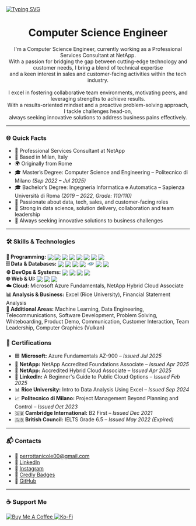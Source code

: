 <a href="https://git.io/typing-svg">
  <img src="https://readme-typing-svg.demolab.com?font=Fira+Code&size=32&duration=3500&pause=1000&color=C084FC&vCenter=true&width=900&height=45&lines=Hey+there%2C+I'm+Nicole.+Welcome+to+my+profile!" alt="Typing SVG" />
</a>

<h1 align="center">Computer Science Engineer</h1>

<p align="center">
  I'm a Computer Science Engineer, currently working as a Professional Services Consultant at NetApp. <br>
  With a passion for bridging the gap between cutting-edge technology and customer needs, I bring a blend of technical expertise <br>
  and a keen interest in sales and customer-facing activities within the tech industry.
  <br><br>
  I excel in fostering collaborative team environments, motivating peers, and leveraging strengths to achieve results. <br>
  With a results-oriented mindset and a proactive problem-solving approach, I tackle challenges head-on, <br>
  always seeking innovative solutions to address business pains effectively.
</p>

---

### 🌐 Quick Facts

- 💼 Professional Services Consultant at NetApp  
- 📍 Based in Milan, Italy  
- 🌍 Originally from Rome  
- 🎓 Master’s Degree: Computer Science and Engineering – Politecnico di Milano *(Sep 2022 – Jul 2025)*  
- 🎓 Bachelor’s Degree: Ingegneria Informatica e Automatica – Sapienza Università di Roma *(2019 – 2022, Grade: 110/110)* 
- 💬 Passionate about data, tech, sales, and customer-facing roles  
- 🤝 Strong in data science, solution delivery, collaboration and team leadership  
- 🚀 Always seeking innovative solutions to business challenges  

---
### 🛠️ Skills & Technologies

<div align="left">
  <strong>🧠 Programming:</strong>
  <img src="https://raw.githubusercontent.com/danielcranney/readme-generator/main/public/icons/skills/python-colored.svg" width="20" style="vertical-align: middle;" />
  <img src="https://raw.githubusercontent.com/danielcranney/readme-generator/main/public/icons/skills/c-colored.svg" width="20" style="vertical-align: middle;" />
  <img src="https://raw.githubusercontent.com/danielcranney/readme-generator/main/public/icons/skills/cplusplus-colored.svg" width="20" style="vertical-align: middle;" />
  <img src="https://raw.githubusercontent.com/danielcranney/readme-generator/main/public/icons/skills/java-colored.svg" width="20" style="vertical-align: middle;" />
  <img src="https://cdn.brandfetch.io/idjTXE6-rQ/w/400/h/400/theme/dark/icon.jpeg" width="20" style="vertical-align: middle;" />
  <img src="https://raw.githubusercontent.com/danielcranney/readme-generator/main/public/icons/skills/javascript-colored.svg" width="20" style="vertical-align: middle;" />
  <img src="https://raw.githubusercontent.com/danielcranney/readme-generator/main/public/icons/skills/php-colored.svg" width="20" style="vertical-align: middle;" />
  <img src="https://i.pinimg.com/736x/25/a8/5d/25a85d9e5057430d82273a3c75e73014.jpg" width="20" style="vertical-align: middle;" />
</div>

<div align="left">
  <strong>🗄️ Data & Databases:</strong>
  <img src="https://raw.githubusercontent.com/danielcranney/readme-generator/main/public/icons/skills/postgresql-colored.svg" width="20" style="vertical-align: middle;" />
  <img src="https://raw.githubusercontent.com/danielcranney/readme-generator/main/public/icons/skills/mysql-colored.svg" width="20" style="vertical-align: middle;" />
  <img src="https://raw.githubusercontent.com/danielcranney/readme-generator/main/public/icons/skills/mongodb-colored.svg" width="20" style="vertical-align: middle;" />
  <img src="https://upload.wikimedia.org/wikipedia/commons/thumb/e/e5/Neo4j-logo_color.png/640px-Neo4j-logo_color.png" width="20" style="vertical-align: middle;" />
  <img src="https://raw.githubusercontent.com/devicons/devicon/master/icons/cassandra/cassandra-original.svg" width="20" style="vertical-align: middle;" />
  <img src="https://upload.wikimedia.org/wikipedia/commons/f/f3/Apache_Spark_logo.svg" width="20" style="vertical-align: middle;" />
  <img src="https://www.vectorlogo.zone/logos/elastic/elastic-icon.svg" width="20" style="vertical-align: middle;" />
</div>

<div align="left">
  <strong>⚙️ DevOps & Systems:</strong>
  <img src="https://raw.githubusercontent.com/danielcranney/readme-generator/main/public/icons/skills/docker-colored.svg" width="20" style="vertical-align: middle;" />
  <img src="https://raw.githubusercontent.com/danielcranney/readme-generator/main/public/icons/skills/github-colored.svg" width="20" style="vertical-align: middle;" />
  <img src="https://raw.githubusercontent.com/danielcranney/readme-generator/main/public/icons/skills/linux-colored.svg" width="20" style="vertical-align: middle;" />
  <img src="https://raw.githubusercontent.com/danielcranney/readme-generator/main/public/icons/skills/gnubash.svg" width="20" style="vertical-align: middle;" />
</div>

<div align="left">
  <strong>🌐 Web & UI:</strong>
  <img src="https://raw.githubusercontent.com/danielcranney/readme-generator/main/public/icons/skills/html5-colored.svg" width="20" style="vertical-align: middle;" />
  <img src="https://raw.githubusercontent.com/danielcranney/readme-generator/main/public/icons/skills/css3-colored.svg" width="20" style="vertical-align: middle;" />
  <img src="https://cdn.jsdelivr.net/gh/devicons/devicon/icons/bootstrap/bootstrap-original.svg" width="20" style="vertical-align: middle;" />
</div>

<div align="left">
  <strong>☁️ Cloud:</strong> Microsoft Azure Fundamentals, NetApp Hybrid Cloud Associate
</div>

<div align="left">
  <strong>📊 Analysis & Business:</strong> Excel (Rice University), Financial Statement Analysis
</div>

<div align="left">
  <strong>🧩 Additional Areas:</strong> Machine Learning, Data Engineering, Telecommunications, Software Development, Problem Solving, Whiteboarding, Product Demo, Communication, Customer Interaction, Team Leadership, Computer Graphics (Vulkan)
</div>


### 📜 Certifications

- 🟦 **Microsoft:** Azure Fundamentals AZ-900 – *Issued Jul 2025*  
- 💾 **NetApp:** NetApp Accredited Foundations Associate – *Issued Apr 2025*  
- 💾 **NetApp:** Accredited Hybrid Cloud Associate – *Issued Apr 2025*  
- 📘 **LinkedIn:** A Beginner's Guide to Public Cloud Options – *Issued Feb 2025*  
- 📊 **Rice University:** Intro to Data Analysis Using Excel – *Issued Sep 2024*  
- 📈 **Politecnico di Milano:** Project Management Beyond Planning and Control – *Issued Oct 2023*  
- 🇬🇧 **Cambridge International:** B2 First – *Issued Dec 2021*  
- 🇬🇧 **British Council:** IELTS Grade 6.5 – *Issued May 2022 (Expired)*  

---

### 📬 Contacts

- 📧 [perrottanicole00@gmail.com](mailto:perrottanicole00@gmail.com)
- 💼 [LinkedIn](https://www.linkedin.com/in/nicole-perrotta-117693201/)
- 📸 [Instagram](https://www.instagram.com/nicole_perrotta7/)  
- 🏅 [Credly Badges](https://www.credly.com/users/nicole-perrotta.445990ef/)
- 🐙 [GitHub](https://github.com/NicolePerrotta)

---

### ☕ Support Me

<p>
  <a href="https://www.buymeacoffee.com/yourusername">
    <img src="https://cdn.buymeacoffee.com/buttons/v2/default-yellow.png" width="150" alt="Buy Me A Coffee" />
  </a>
  <a href="https://www.ko-fi.com/yourusername">
    <img src="https://storage.ko-fi.com/cdn/kofi2.png?v=3" width="150" alt="Ko-Fi" />
  </a>
</p>
